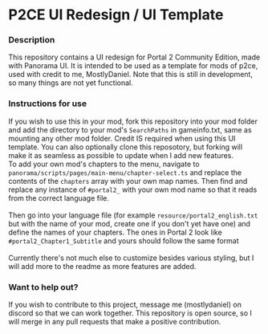 # P2CE UI Redesign / UI Template
### Description
This repository contains a UI redesign for Portal 2 Community Edition, made with Panorama UI.
It is intended to be used as a template for mods of p2ce, used with credit to me, MostlyDaniel.
Note that this is still in development, so many things are not yet functional.
### Instructions for use
If you wish to use this in your mod, fork this repository into your mod folder and add the directory to your mod's `SearchPaths` in gameinfo.txt, same as mounting any other mod folder.
Credit IS required when using this UI template. You can also optionally clone this reposotory, but forking will make it as seamless as possible to update when I add new features.
\
To add your own mod's chapters to the menu, navigate to `panorama/scripts/pages/main-menu/chapter-select.ts` and replace the contents of the `chapters` array with your own map names.
Then find and replace any instance of `#portal2_` with your own mod name so that it reads from the correct language file.\
\
Then go into your language file (for example `resource/portal2_english.txt` but with the name of your mod, create one if you don't yet have one) and define the names of your chapters. 
The ones in Portal 2 look like `#portal2_Chapter1_Subtitle` and yours should follow the same format\
\
Currently there's not much else to customize besides various styling, but I will add more to the readme as more features are added.

### Want to help out?
If you wish to contribute to this project, message me (mostlydaniel) on discord so that we can work together. This repository is open source, so I will merge in any pull requests that make a positive contribution.
